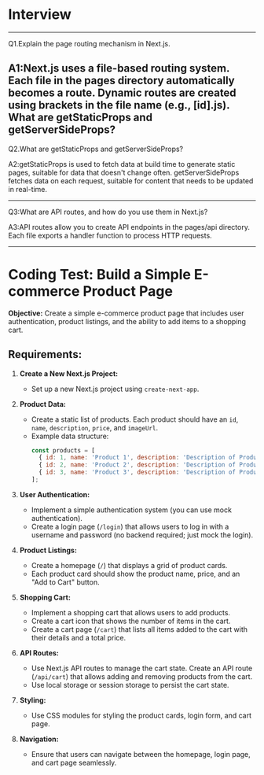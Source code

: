 # Interview
---

Q1.Explain the page routing mechanism in Next.js.

A1:Next.js uses a file-based routing system. Each file in the pages directory automatically becomes a route. Dynamic routes are created using brackets in the file name (e.g., [id].js).
What are getStaticProps and getServerSideProps?
---

Q2.What are getStaticProps and getServerSideProps?

A2:getStaticProps is used to fetch data at build time to generate static pages, suitable for data that doesn't change often. getServerSideProps fetches data on each request, suitable for content that needs to be updated in real-time.

---

Q3:What are API routes, and how do you use them in Next.js?

A3:API routes allow you to create API endpoints in the pages/api directory. Each file exports a handler function to process HTTP requests.

---
# Coding Test: Build a Simple E-commerce Product Page

**Objective:** Create a simple e-commerce product page that includes user authentication, product listings, and the ability to add items to a shopping cart.

## Requirements:

1. **Create a New Next.js Project:**
   - Set up a new Next.js project using `create-next-app`.

2. **Product Data:**
   - Create a static list of products. Each product should have an `id`, `name`, `description`, `price`, and `imageUrl`.
   - Example data structure:
     ```javascript
     const products = [
       { id: 1, name: 'Product 1', description: 'Description of Product 1', price: 29.99, imageUrl: '/images/product1.jpg' },
       { id: 2, name: 'Product 2', description: 'Description of Product 2', price: 49.99, imageUrl: '/images/product2.jpg' },
       { id: 3, name: 'Product 3', description: 'Description of Product 3', price: 19.99, imageUrl: '/images/product3.jpg' },
     ];
     ```

3. **User Authentication:**
   - Implement a simple authentication system (you can use mock authentication).
   - Create a login page (`/login`) that allows users to log in with a username and password (no backend required; just mock the login).

4. **Product Listings:**
   - Create a homepage (`/`) that displays a grid of product cards.
   - Each product card should show the product name, price, and an "Add to Cart" button.

5. **Shopping Cart:**
   - Implement a shopping cart that allows users to add products.
   - Create a cart icon that shows the number of items in the cart.
   - Create a cart page (`/cart`) that lists all items added to the cart with their details and a total price.

6. **API Routes:**
   - Use Next.js API routes to manage the cart state. Create an API route (`/api/cart`) that allows adding and removing products from the cart.
   - Use local storage or session storage to persist the cart state.

7. **Styling:**
   - Use CSS modules for styling the product cards, login form, and cart page.

8. **Navigation:**
   - Ensure that users can navigate between the homepage, login page, and cart page seamlessly.
